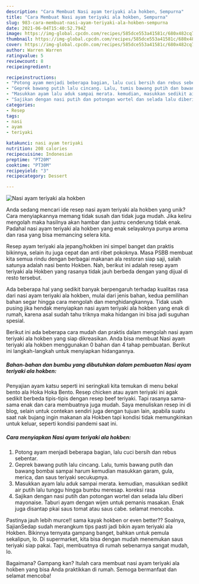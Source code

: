 ```yaml
---
description: "Cara Membuat Nasi ayam teriyaki ala hokben, Sempurna"
title: "Cara Membuat Nasi ayam teriyaki ala hokben, Sempurna"
slug: 983-cara-membuat-nasi-ayam-teriyaki-ala-hokben-sempurna
date: 2021-06-04T15:40:52.794Z
image: https://img-global.cpcdn.com/recipes/585dce553a41581c/680x482cq70/nasi-ayam-teriyaki-ala-hokben-foto-resep-utama.jpg
thumbnail: https://img-global.cpcdn.com/recipes/585dce553a41581c/680x482cq70/nasi-ayam-teriyaki-ala-hokben-foto-resep-utama.jpg
cover: https://img-global.cpcdn.com/recipes/585dce553a41581c/680x482cq70/nasi-ayam-teriyaki-ala-hokben-foto-resep-utama.jpg
author: Warren Warren
ratingvalue: 5
reviewcount: 8
recipeingredient:

recipeinstructions:
- "Potong ayam menjadi beberapa bagian, lalu cuci bersih dan rebus sebentar."
- "Geprek bawang putih lalu cincang. Lalu, tumis bawang putih dan bawang bombai sampai harum kemudian masukkan garam, gula, merica, dan saus teriyaki secukupnya."
- "Masukkan ayam lalu aduk sampai merata. kemudian, masukkan sedikit air putih lalu tunggu hingga bumbu meresap. koreksi rasa"
- "Sajikan dengan nasi putih dan potongan wortel dan selada lalu diberi mayonaise. Taburi ayam dengan wijen untuk pemanis masakan. Enak juga disantap pkai saus tomat atau saus cabe. selamat mencoba."
categories:
- Resep
tags:
- nasi
- ayam
- teriyaki

katakunci: nasi ayam teriyaki 
nutrition: 208 calories
recipecuisine: Indonesian
preptime: "PT20M"
cooktime: "PT30M"
recipeyield: "3"
recipecategory: Dessert

---
```



![Nasi ayam teriyaki ala hokben](https://img-global.cpcdn.com/recipes/585dce553a41581c/680x482cq70/nasi-ayam-teriyaki-ala-hokben-foto-resep-utama.jpg)

Anda sedang mencari ide resep nasi ayam teriyaki ala hokben yang unik? Cara menyiapkannya memang tidak susah dan tidak juga mudah. Jika keliru mengolah maka hasilnya akan hambar dan justru cenderung tidak enak. Padahal nasi ayam teriyaki ala hokben yang enak selayaknya punya aroma dan rasa yang bisa memancing selera kita.

Resep ayam teriyaki ala jepang/hokben ini simpel banget dan praktis bikinnya, selain itu juga cepat dan anti ribet pokoknya. Masa PSBB membuat kita semua rindu dengan berbagai makanan ala restoran siap saji, salah satunya adalah nasi bento Hokben. Nah, berikut ini adalah resep ayam teriyaki ala Hokben yang rasanya tidak jauh berbeda dengan yang dijual di resto tersebut.

Ada beberapa hal yang sedikit banyak berpengaruh terhadap kualitas rasa dari nasi ayam teriyaki ala hokben, mulai dari jenis bahan, kedua pemilihan bahan segar hingga cara mengolah dan menghidangkannya. Tidak usah pusing jika hendak menyiapkan nasi ayam teriyaki ala hokben yang enak di rumah, karena asal sudah tahu triknya maka hidangan ini bisa jadi suguhan spesial.


Berikut ini ada beberapa cara mudah dan praktis dalam mengolah nasi ayam teriyaki ala hokben yang siap dikreasikan. Anda bisa membuat Nasi ayam teriyaki ala hokben menggunakan 0 bahan dan 4 tahap pembuatan. Berikut ini langkah-langkah untuk menyiapkan hidangannya.

<!--inarticleads1-->

##### Bahan-bahan dan bumbu yang dibutuhkan dalam pembuatan Nasi ayam teriyaki ala hokben:



Penyajian ayam katsu seperti ini seringkali kita temukan di menu bekal bento ala Hoka Hoka Bento. Resep chicken atau ayam teriyaki ini agak sedikit berbeda tipis-tipis dengan resep beef teriyaki. Tapi rasanya sama-sama enak dan cara membuatnya juga mudah. Saya menuliskan resep ini di blog, selain untuk contekan sendiri juga dengan tujuan lain, apabila suatu saat nak bujang ingin makanan ala Hokben tapi kondisi tidak memungkinkan untuk keluar, seperti kondisi pandemi saat ini. 

<!--inarticleads2-->

##### Cara menyiapkan Nasi ayam teriyaki ala hokben:

1. Potong ayam menjadi beberapa bagian, lalu cuci bersih dan rebus sebentar.
1. Geprek bawang putih lalu cincang. Lalu, tumis bawang putih dan bawang bombai sampai harum kemudian masukkan garam, gula, merica, dan saus teriyaki secukupnya.
1. Masukkan ayam lalu aduk sampai merata. kemudian, masukkan sedikit air putih lalu tunggu hingga bumbu meresap. koreksi rasa
1. Sajikan dengan nasi putih dan potongan wortel dan selada lalu diberi mayonaise. Taburi ayam dengan wijen untuk pemanis masakan. Enak juga disantap pkai saus tomat atau saus cabe. selamat mencoba.


Pastinya jauh lebih murce!! sama kayak hokben or even better?? Soalnya, SajianSedap sudah merangkum tips pasti jadi bikin ayam teriyaki ala Hokben. Bikinnya ternyata gampang banget, bahkan untuk pemula sekalipun, lo. Di supermarket, kita bisa dengan mudah menemukan saus teriyaki siap pakai. Tapi, membuatnya di rumah sebenarnya sangat mudah, lo. 

Bagaimana? Gampang kan? Itulah cara membuat nasi ayam teriyaki ala hokben yang bisa Anda praktikkan di rumah. Semoga bermanfaat dan selamat mencoba!
